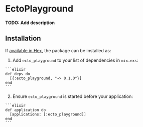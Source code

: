 # EctoPlayground

**TODO: Add description**

## Installation

If [available in Hex](https://hex.pm/docs/publish), the package can be installed as:

  1. Add `ecto_playground` to your list of dependencies in `mix.exs`:

    ```elixir
    def deps do
      [{:ecto_playground, "~> 0.1.0"}]
    end
    ```

  2. Ensure `ecto_playground` is started before your application:

    ```elixir
    def application do
      [applications: [:ecto_playground]]
    end
    ```

